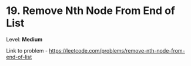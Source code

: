 # 19. Remove Nth Node From End of List

Level: **Medium**

Link to problem - https://leetcode.com/problems/remove-nth-node-from-end-of-list
